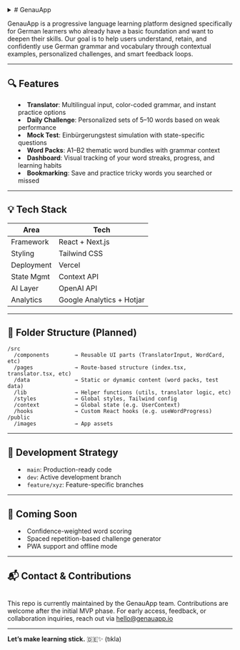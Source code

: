 <details>
<summary># GenauApp

GenauApp is a progressive language learning platform designed specifically for German learners who already have a basic foundation and want to deepen their skills. Our goal is to help users understand, retain, and confidently use German grammar and vocabulary through contextual examples, personalized challenges, and smart feedback loops.

---

## 🔍 Features

- **Translator**: Multilingual input, color-coded grammar, and instant practice options  
- **Daily Challenge**: Personalized sets of 5–10 words based on weak performance  
- **Mock Test**: Einbürgerungstest simulation with state-specific questions  
- **Word Packs**: A1–B2 thematic word bundles with grammar context  
- **Dashboard**: Visual tracking of your word streaks, progress, and learning habits  
- **Bookmarking**: Save and practice tricky words you searched or missed  

---

## 💡 Tech Stack

| Area         | Tech             |
|--------------|------------------|
| Framework    | React + Next.js  |
| Styling      | Tailwind CSS     |
| Deployment   | Vercel           |
| State Mgmt   | Context API      |
| AI Layer     | OpenAI API       |
| Analytics    | Google Analytics + Hotjar |

---

## 📁 Folder Structure (Planned)

```
/src
  /components        → Reusable UI parts (TranslatorInput, WordCard, etc)
  /pages             → Route-based structure (index.tsx, translator.tsx, etc)
  /data              → Static or dynamic content (word packs, test data)
  /lib               → Helper functions (utils, translator logic, etc)
  /styles            → Global styles, Tailwind config
  /context           → Global state (e.g. UserContext)
  /hooks             → Custom React hooks (e.g. useWordProgress)
/public
  /images            → App assets
```

---

## 🚧 Development Strategy

- `main`: Production-ready code  
- `dev`: Active development branch  
- `feature/xyz`: Feature-specific branches  

---

## 🔮 Coming Soon

- Confidence-weighted word scoring  
- Spaced repetition-based challenge generator  
- PWA support and offline mode  

---

## 📬 Contact & Contributions

</details>


This repo is currently maintained by the GenauApp team. Contributions are welcome after the initial MVP phase. For early access, feedback, or collaboration inquiries, reach out via [hello@genauapp.io](mailto:hello@genauapp.io)

---

**Let’s make learning stick.** 🇩🇪✨ (tıkla)</summary>
